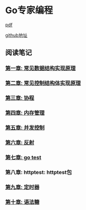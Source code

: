 # Go专家编程

[pdf](GO专家编程.pdf)

[github地址](https://github.com/RainbowMango/GoExpertProgramming)

## 阅读笔记

### [第一章: 常见数据结构实现原理](chapter1/README.md)

### [第二章: 常见控制结构体实现原理](chapter2/README.md)

### [第三章: 协程](chapter3/README.md)

### [第四章: 内存管理](chapter4/README.md)

### [第五章: 并发控制](chapter5/README.md)

### [第六章: 反射](chapter6/README.md)

### [第七章: go test](chapter7/README.md)

### 第八章: httptest: httptest包

### [第九章: 定时器](chapter9/README.md)

### [第十章: 语法糖](chapter10/README.md)